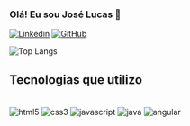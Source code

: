 

### Olá! Eu sou José Lucas 👋

[![Linkedin](https://img.shields.io/badge/LinkedIn-0077B5?style=for-the-badge&logo=linkedin&logoColor=white)](www.linkedin.com/in/jose-lucas-silva)
[![GitHub](https://img.shields.io/badge/GitHub-100000?style=for-the-badge&logo=github&logoColor=white)](https://github.com/Jose-Lucas-Silva)

![Top Langs](https://github-readme-stats.vercel.app/api/top-langs/?username=Jose-Lucas-Silva&layout=compact)

## Tecnologias que utilizo

<div style="display: inline_block"><br/>
  <img align="center" alt="html5" src="https://img.shields.io/badge/HTML5-E34F26?style=for-the-badge&logo=html5&logoColor=white"></img>
  <img align="center" alt="css3" src="https://img.shields.io/badge/CSS3-1572B6?style=for-the-badge&logo=css3&logoColor=white"></img>
  <img align="center" alt="javascript" src="https://img.shields.io/badge/JavaScript-F7DF1E?style=for-the-badge&logo=javascript&logoColor=black"></img>
  <img align="center" alt="java" src="https://img.shields.io/badge/Java-ED8B00?style=for-the-badge&logo=openjdk&logoColor=white"></img>
  <img align="center" alt="angular" src="https://img.shields.io/badge/Angular-DD0031?style=for-the-badge&logo=angular&logoColor=white"></img>
</div><br>

